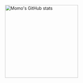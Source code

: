 
<img align="mid" alt="Momo's GitHub stats" src="http://upyun.luckly-mjw.cn/Assets/github-profile/120.png" height="240px"/>


    
